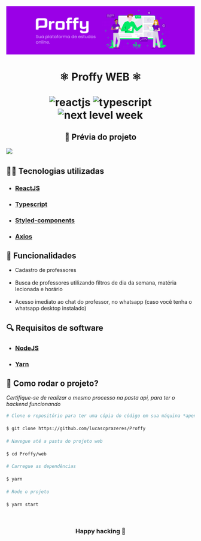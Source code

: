 <img src="../.github/proffy-banner.png"/>
<h1 align=center>
  ⚛️ Proffy WEB ⚛️
  <br /><br />
  <div align=center>
  <img src="https://img.shields.io/badge/framework-reactjs-%234c87e6" alt="reactjs"/>

  <img src="https://img.shields.io/badge/lang-typescript-success" alt="typescript"/>

  <img src="https://img.shields.io/badge/madeIn-nlw%232-7159c1" alt="next level week"/>
  <div>
</h1>

<h2 align=center>
  🤯 Prévia do projeto
</h2>

<img src="../.github/proffy-web.gif" />

<h2>
  👨‍💻 Tecnologias utilizadas
</h2>

<ul>
  <li><h3><a href="https://reactjs.org/">ReactJS</a></h3></li>
  <li><h3><a href="https://www.typescriptlang.org/">Typescript</a></h3></li>
  <li><h3><a href="https://styled-components.com/">Styled-components</a></h3></li>
  <li><h3><a href="https://github.com/axios/axios">Axios</a></h3></li>
</ul>

<h2>
  🚀 Funcionalidades
</h2>

<ul>
  <li>Cadastro de professores</li>
  <br />
  <li>Busca de professores utilizando filtros de dia da semana, matéria lecionada e horário</li>
  <br />
  <li>Acesso imediato ao chat do professor, no whatsapp (caso você tenha o whatsapp desktop instalado)</li>
</ul>

<h2>
  🔍 Requisitos de software
</h2>

<ul>
  <li><h3><a href="https://nodejs.org/pt-br/">NodeJS</a></h3></li>
  <li><h3><a href="https://yarnpkg.com/">Yarn</a></h3></li>
</ul>

<h2>
  🤔 Como rodar o projeto?
</h2>

<em>Certifique-se de realizar o mesmo processo na pasta api, para ter o backend funcionando</em>

```bash
# Clone o repositório para ter uma cópia do código em sua máquina *apenas uma vez funciona para todos*

$ git clone https://github.com/lucascprazeres/Proffy 

# Navegue até a pasta do projeto web

$ cd Proffy/web

# Carregue as dependências

$ yarn

# Rode o projeto

$ yarn start
```
<br />

<h3 align=center>Happy hacking 💜</h3> 